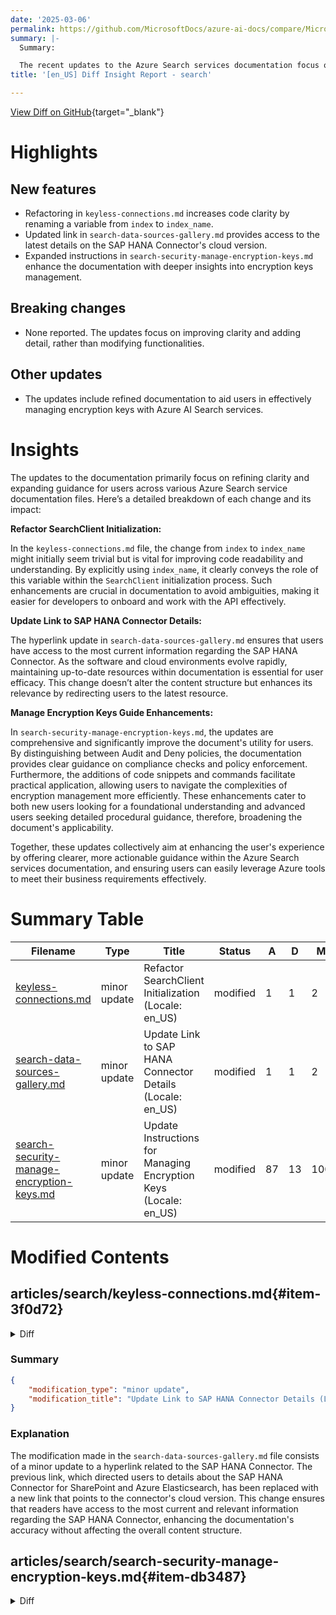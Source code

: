 ```yaml
---
date: '2025-03-06'
permalink: https://github.com/MicrosoftDocs/azure-ai-docs/compare/MicrosoftDocs:71adf7f...MicrosoftDocs:31c2d64
summary: |-
  Summary:

  The recent updates to the Azure Search services documentation focus on improving clarity and providing more detailed guidance. Key changes include the renaming of a variable in the keyless connections documentation for better readability, an updated link to the latest SAP HANA Connector information, and expanded instructions on managing encryption keys. These modifications aim to enhance user understanding and promote effective use of the Azure tools. No breaking changes were reported, as the updates primarily enhance existing content without altering functionalities.
title: '[en_US] Diff Insight Report - search'

---
```


[View Diff on GitHub](https://github.com/MicrosoftDocs/azure-ai-docs/compare/MicrosoftDocs:71adf7f...MicrosoftDocs:31c2d64){target="_blank"}

# Highlights

## New features
- Refactoring in `keyless-connections.md` increases code clarity by renaming a variable from `index` to `index_name`.
- Updated link in `search-data-sources-gallery.md` provides access to the latest details on the SAP HANA Connector's cloud version.
- Expanded instructions in `search-security-manage-encryption-keys.md` enhance the documentation with deeper insights into encryption keys management.

## Breaking changes
- None reported. The updates focus on improving clarity and adding detail, rather than modifying functionalities.

## Other updates
- The updates include refined documentation to aid users in effectively managing encryption keys with Azure AI Search services.

# Insights

The updates to the documentation primarily focus on refining clarity and expanding guidance for users across various Azure Search service documentation files. Here’s a detailed breakdown of each change and its impact:

**Refactor SearchClient Initialization:** 

In the `keyless-connections.md` file, the change from `index` to `index_name` might initially seem trivial but is vital for improving code readability and understanding. By explicitly using `index_name`, it clearly conveys the role of this variable within the `SearchClient` initialization process. Such enhancements are crucial in documentation to avoid ambiguities, making it easier for developers to onboard and work with the API effectively.

**Update Link to SAP HANA Connector Details:**

The hyperlink update in `search-data-sources-gallery.md` ensures that users have access to the most current information regarding the SAP HANA Connector. As the software and cloud environments evolve rapidly, maintaining up-to-date resources within documentation is essential for user efficacy. This change doesn’t alter the content structure but enhances its relevance by redirecting users to the latest resource.

**Manage Encryption Keys Guide Enhancements:**

In `search-security-manage-encryption-keys.md`, the updates are comprehensive and significantly improve the document's utility for users. By distinguishing between Audit and Deny policies, the documentation provides clear guidance on compliance checks and policy enforcement. Furthermore, the additions of code snippets and commands facilitate practical application, allowing users to navigate the complexities of encryption management more efficiently. These enhancements cater to both new users looking for a foundational understanding and advanced users seeking detailed procedural guidance, therefore, broadening the document's applicability.

Together, these updates collectively aim at enhancing the user's experience by offering clearer, more actionable guidance within the Azure Search services documentation, and ensuring users can easily leverage Azure tools to meet their business requirements effectively.

# Summary Table
|  Filename  | Type |    Title    | Status | A  | D  | M  |
|------------|------|-------------|--------|----|----|----|
| [keyless-connections.md](#item-3f0d72) | minor update | Refactor SearchClient Initialization (Locale: en_US) | modified | 1 | 1 | 2 | 
| [search-data-sources-gallery.md](#item-18727f) | minor update | Update Link to SAP HANA Connector Details (Locale: en_US) | modified | 1 | 1 | 2 | 
| [search-security-manage-encryption-keys.md](#item-db3487) | minor update | Update Instructions for Managing Encryption Keys (Locale: en_US) | modified | 87 | 13 | 100 | 


# Modified Contents
## articles/search/keyless-connections.md{#item-3f0d72}

<details>
<summary>Diff</summary>
````diff
@@ -196,7 +196,7 @@ credential = DefaultAzureCredential(authority=authority)
 
 search_client = SearchClient(
     endpoint=service_endpoint, 
-    index=index_name, 
+    index_name=index_name, 
     credential=credential, 
     audience=audience)
 
````
</details>

### Summary

```json
{
    "modification_type": "minor update",
    "modification_title": "Refactor SearchClient Initialization (Locale: en_US)"
}
```

### Explanation
The recent change made to the `keyless-connections.md` file involves a minor update in the code example. Specifically, the update addresses the way the `index` argument is passed to the `SearchClient` initialization. The term `index` has been replaced with `index_name`, improving clarity by using a more descriptive variable name. This change enhances code readability without altering the functionality, as both terms refer to the same data but the new name provides better context for the reader.

## articles/search/search-data-sources-gallery.md{#item-18727f}

<details>
<summary>Diff</summary>
````diff
@@ -2327,7 +2327,7 @@ By [BA Insight](https://www.bainsight.com/)
 
 The SAP HANA Connector honors the security of the source database and provides both full and incremental crawls, so users always have the latest information available to them. It indexes content from SAP HANA into Azure AI Search, surfacing it through BA Insight's SmartHub to provide users with integrated search results.
 
-[More details](https://www.bainsight.com/connectors/sap-hana-connector-sharepoint-azure-elasticsearch/)
+[More details](https://www.bainsight.com/connectors/connector-sap-hana-cloud-version/)
 
 :::column-end:::
 :::column span="":::
````
</details>

### Summary

```json
{
    "modification_type": "minor update",
    "modification_title": "Update Link to SAP HANA Connector Details (Locale: en_US)"
}
```

### Explanation
The modification made in the `search-data-sources-gallery.md` file consists of a minor update to a hyperlink related to the SAP HANA Connector. The previous link, which directed users to details about the SAP HANA Connector for SharePoint and Azure Elasticsearch, has been replaced with a new link that points to the connector's cloud version. This change ensures that readers have access to the most current and relevant information regarding the SAP HANA Connector, enhancing the documentation's accuracy without affecting the overall content structure.

## articles/search/search-security-manage-encryption-keys.md{#item-db3487}

<details>
<summary>Diff</summary>
````diff
@@ -320,17 +320,19 @@ Azure policies help to enforce organizational standards and to assess compliance
 
 | Effect | Effect if enabled|
 |--------|------------------|
-| [**AuditIfNotExists**](/azure/governance/policy/concepts/effect-audit-if-not-exists) | Checks for compliance: do objects have a customer-managed key defined, and is the content encrypted. This effect applies to existing services with content. It's evaluated each time an object is created or updated, or [per the evaluation schedule](/azure/governance/policy/overview#understand-evaluation-outcomes). [Learn more...](https://portal.azure.com/#view/Microsoft_Azure_Policy/PolicyDetailBlade/definitionId/%2Fproviders%2FMicrosoft.Authorization%2FpolicyDefinitions%2F356da939-f20a-4bb9-86f8-5db445b0e354) |
+| [**AuditIfNotExists**](/azure/governance/policy/concepts/effect-audit-if-not-exists) | Checks for policy compliance: do objects have a customer-managed key defined, and is the content encrypted. This effect applies to existing services with content. It's evaluated each time an object is created or updated, or [per the evaluation schedule](/azure/governance/policy/overview#understand-evaluation-outcomes). [Learn more...](https://portal.azure.com/#view/Microsoft_Azure_Policy/PolicyDetailBlade/definitionId/%2Fproviders%2FMicrosoft.Authorization%2FpolicyDefinitions%2F356da939-f20a-4bb9-86f8-5db445b0e354) |
 | [**Deny**](/azure/governance/policy/concepts/effect-deny) | Checks for policy enforcement: does the search service have [SearchEncryptionWithCmk](/rest/api/searchmanagement/services/create-or-update?view=rest-searchmanagement-2023-11-01&tabs=HTTP#searchencryptionwithcmk&preserve-view=true) set to `Enabled`. This effect applies to new services only, which must be created with encryption enabled. Existing services remain operational but you can't update them unless you patch the service. None of the tools used for provisioning services expose this property, so be aware that setting the policy limits you to [programmatic set up](#enable-cmk-policy-enforcement).|
 
 ### Assign a policy
 
-1. Navigate to a built-in policy and then select **Assign**.
+1. In the Azure portal, navigate to a built-in policy and then select **Assign**.
 
    + [AuditIfExists](https://portal.azure.com/#view/Microsoft_Azure_Policy/PolicyDetailBlade/definitionId/%2Fproviders%2FMicrosoft.Authorization%2FpolicyDefinitions%2F76a56461-9dc0-40f0-82f5-2453283afa2f)
 
    + [Deny](https://portal.azure.com/#view/Microsoft_Azure_Policy/PolicyDetailBlade/definitionId/%2Fproviders%2FMicrosoft.Authorization%2FpolicyDefinitions%2F356da939-f20a-4bb9-86f8-5db445b0e354)
 
+   Here's an example of the **AuditIfExists** policy in the Azure portal:
+
    :::image type="content" source="media/search-security-manage-encryption-keys/assign-policy.png" alt-text="Screenshot of assigning built-in CMK policy." border="true":::
 
 1. Set [policy scope](/azure/governance/policy/concepts/scope) by selecting the subscription and resource group. Exclude any search services for which the policy shouldn't apply.
@@ -339,22 +341,94 @@ Azure policies help to enforce organizational standards and to assess compliance
 
 ### Enable CMK policy enforcement
 
-+ For new search services, create them with [SearchEncryptionWithCmk](/rest/api/searchmanagement/services/create-or-update?view=rest-searchmanagement-2023-11-01&tabs=HTTP#searchencryptionwithcmk&preserve-view=true) set to `Enabled`. Neither the Azure portal nor the command line tools (the Azure CLI and Azure PowerShell) provide this property, but you can use [Management REST API](/rest/api/searchmanagement/services/create-or-update) to provision a search service with a CMK policy definition.
+A policy that's assigned to a resource group in your subscription is effective immediately. Audit policies flag non-compliant resources, but Deny policies prevent the creation and update of non-compliant search services. This section explains how to create a compliant search service or update a service to make it compliant. To bring objects into compliance, start at [step one](#step-1-create-an-encryption-key) of this article.
 
-+ For existing search services, patch them using [Services - Update API](/rest/api/searchmanagement/services/update).
+#### Create a compliant search service
 
-   ```http
-   PATCH https://management.azure.com/subscriptions/<your-subscription-Id>/resourceGroups/<your-resource-group-name>/providers/Microsoft.Search/searchServices/<your-search-service-name>?api-version=2023-11-01
-  
-   {
-      "properties": {
-          "encryptionWithCmk": {
-              "enforcement": "Enabled"
-          }
+For new search services, create them with [SearchEncryptionWithCmk](/rest/api/searchmanagement/services/create-or-update?view=rest-searchmanagement-2023-11-01&tabs=HTTP#searchencryptionwithcmk&preserve-view=true) set to `Enabled`. 
+
+Neither the Azure portal nor the command line tools (the Azure CLI and Azure PowerShell) provide this property natively, but you can use [Management REST API](/rest/api/searchmanagement/services/create-or-update) to provision a search service with a CMK policy definition. You can also use the Azure CLI `az resource create` or `update` command to set properties as name-value pairs.
+
+### [**Management REST API**](#tab/mgmt-rest-create)
+
+This example is from [Manage your Azure AI Search service with REST APIs](search-manage-rest.md), modified to include the [SearchEncryptionWithCmk](/rest/api/searchmanagement/services/create-or-update?view=rest-searchmanagement-2023-11-01&tabs=HTTP#searchencryptionwithcmk&preserve-view=true) property.
+
+```rest
+### Create a search service (provide an existing resource group)
+@resource-group = my-rg
+@search-service-name = my-search
+PUT https://management.azure.com/subscriptions/{{subscriptionId}}/resourceGroups/{{resource-group}}/providers/Microsoft.Search/searchServices/{{search-service-name}}?api-version=2023-11-01 HTTP/1.1
+     Content-type: application/json
+     Authorization: Bearer {{token}}
+
+    {
+        "location": "North Central US",
+        "sku": {
+            "name": "basic"
+        },
+        "properties": {
+            "replicaCount": 1,
+            "partitionCount": 1,
+            "hostingMode": "default",
+            "encryptionWithCmk": {
+                "enforcement": "Enabled"
+        }
       }
-   }
+    }
+```
+
+### [**Azure CLI**](#tab/azure-cli-create)
+
+1. Create your search service using the examples in [Manage your Azure AI Search service with the Azure CLI](search-manage-azure-cli.md).
+
+1. Patch your service using the update command, substituting valid values for an existing search service and resource group.
+
+   ```azurecli
+   az resource update --name SEARCH-SERVICE-PLACEHOLDER --resource-group RESOURCE-GROUP-PLACEHOLDER --resource-type searchServices --namespace Microsoft.Search --set properties.encryptionWithCmk.enforcement=Enabled
    ```
 
+---
+
+#### Update an existing search service
+
+For existing search services that are now non-compliant, patch them using [Services - Update API](/rest/api/searchmanagement/services/update). Patching the services restores the ability to update search service properties.
+
+### [**Management REST API**](#tab/mgmt-rest-update)
+
+```http
+PATCH https://management.azure.com/subscriptions/<your-subscription-Id>/resourceGroups/<your-resource-group-name>/providers/Microsoft.Search/searchServices/<your-search-service-name>?api-version=2023-11-01
+
+{
+  "properties": {
+      "encryptionWithCmk": {
+          "enforcement": "Enabled"
+      }
+  }
+}
+```
+
+### [**Azure CLI**](#tab/azure-cli-update)
+
+Run the following command, substituting valid values for the search service and resource group.
+
+```azurecli
+az resource update --name SEARCH-SERVICE-PLACEHOLDER --resource-group RESOURCE-GROUP-PLACEHOLDER --resource-type searchServices --namespace Microsoft.Search --set properties.encryptionWithCmk.enforcement=Enabled
+```
+
+The response should include the following statement:
+
+```bash
+"encryptionWithCmk": {
+      "encryptionComplianceStatus": "NonCompliant",
+      "enforcement": "Enabled"
+    }
+...
+```
+
+"Non-compliant" means the search service has existing objects that aren't CMK encrypted. To achieve compliance, recreate each object, specifying an encryption key.
+
+---
+
 ## Rotate or update encryption keys
 
 Use the following instructions to rotate keys or to migrate from Azure Key Vault to the Hardware Security Model (HSM). 
````
</details>

### Summary

```json
{
    "modification_type": "minor update",
    "modification_title": "Update Instructions for Managing Encryption Keys (Locale: en_US)"
}
```

### Explanation
The recent modification to the `search-security-manage-encryption-keys.md` file includes extensive updates aimed at refining the instructions for managing encryption keys within Azure AI Search services. This change involves substantial additions of content, where detailed explanations have been incorporated regarding policy enforcement, including the distinction between compliance checks through Audit policies and enforcement measures via Deny policies. 

Additionally, the document provides clearer guidance on how to create compliant search services and update existing non-compliant services through both the Management REST API and Azure CLI. The update includes code snippets and specific commands to ensure users can quickly navigate the process of setting and updating encryption with Customer-Managed Keys (CMK). 

These enhancements not only streamline the documentation but also improve usability for users seeking to implement encryption key management effectively in their Azure search services.



